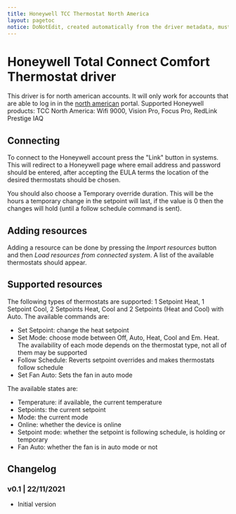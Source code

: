```yaml
---
title: Honeywell TCC Thermostat North America
layout: pagetoc
notice: DoNotEdit, created automatically from the driver metadata, must be updated on the driver itself
---
```

# Honeywell Total Connect Comfort Thermostat driver

This driver is for north american accounts. It will only work for accounts that are able to log in in the [north american](https://mytotalconnectcomfort.com/portal/) portal.
Supported Honeywell products: TCC North America: Wifi 9000, Vision Pro, Focus Pro, RedLink Prestige IAQ

## Connecting
To connect to the Honeywell account press the "Link" button in systems. This will redirect to a Honeywell page where email address and password should be entered, after accepting the EULA terms
the location of the desired thermostats should be chosen. 

You should also choose a Temporary override duration. This will be the hours a temporary change in the setpoint will last, if the value is 0 then the changes will hold (until a follow schedule command is sent).

## Adding resources
Adding a resource can be done by pressing the *Import resources* button and then *Load
resources from connected system*. A list of the available thermostats should appear.

## Supported resources

The following types of thermostats are supported: 1 Setpoint Heat, 1 Setpoint Cool, 2 Setpoints Heat, Cool and 2 Setpoints (Heat and Cool) with Auto.
The available commands are:
- Set Setpoint: change the heat setpoint
- Set Mode: choose mode between Off, Auto, Heat, Cool and Em. Heat. The availability of each mode depends on the thermostat type, not all of them may be supported
- Follow Schedule: Reverts setpoint overrides and makes thermostats follow schedule
- Set Fan Auto: Sets the fan in auto mode

The available states are:
- Temperature: if available, the current temperature
- Setpoints: the current setpoint
- Mode: the current mode
- Online: whether the device is online
- Setpoint mode: whether the setpoint is following schedule, is holding or temporary
- Fan Auto: whether the fan is in auto mode or not


## Changelog
### v0.1 | 22/11/2021
- Initial version

